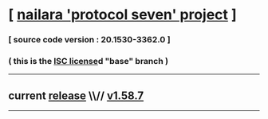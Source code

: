 
# [ [nailara 'protocol seven' project](http://src.nailara.net/) ]

### [ source code version : 20.1530-3362.0 ]

### ( this is the [ISC license](license)d "base" branch )
---
## current [release](https://github.com/anotherlink/nailara/releases) \\\\// [v1.58.7](https://github.com/anotherlink/nailara/releases/tag/v1.58.7)
---
